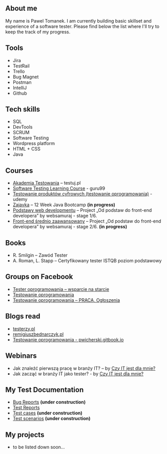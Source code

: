 ## About me

My name is Pawel Tomanek. I am currently building basic skillset and experience of a software tester. 
Please find below the list where I'll try to keep the track of my progress.


## Tools

* Jira
* TestRail
* Trello
* Bug Magnet
* Postman
* IntelliJ
* Github


## Tech skills

* SQL
* DevTools
* SCRUM
* Software Testing
* Wordpress platform
* HTML + CSS
* Java 


## Courses

* [Akademia Testowania]( https://testuj.pl/karta-szkolenia/kurs-it-online-akademia-testowania-dzienna) – testuj.pl
* [Software Testing Learning Course](https://www.guru99.com/software-testing.html) - guru99
* [Testowanie produktów cyfrowych (testowanie oprogramowania)](https://www.udemy.com/course/testowanie-produktow-cyfrowych/) - udemy
* [Zajavka]( https://www.zajavka.pl/) – 12 Week Java Bootcamp **(in progress)**
* [Podstawy web developmentu]( https://websamuraj.pl/kurs/web-developer-w-15-dni-kurs-online/) – Project „Od podstaw do front-end developera” by websamuraj - stage 1/6. 
* [Front-end średnio zaawansowany]( https://websamuraj.pl/kurs/front-end-zaawansowany-w-15-dni-kurs-online/) – Project „Od podstaw do front-end developera” by websamuraj - stage 2/6. **(in progress)**


## Books

* R. Smilgin – Zawód Tester
* A. Roman, L. Stapp – Certyfikowany tester ISTQB poziom podstawowy


## Groups on Facebook

* [Tester oprogramowania – wsparcie na starcie]( https://www.facebook.com/groups/testeroprogramowania/?ref=group_header)
* [Testowanie oprogramowania]( https://www.facebook.com/groups/141683635854223)
* [Testowanie oprogramowania – PRACA, Ogłoszenia](https://www.facebook.com/groups/215557562210470)


## Blogs read
* [testerzy.pl](https://testerzy.pl/)
* [remigiuszbednarczyk.pl]( https://remigiuszbednarczyk.pl/)
* [Testowanie oprogramowania - pwicherski.gitbook.io](https://pwicherski.gitbook.io/testowanie-oprogramowania/)


## Webinars

* Jak znaleźć pierwszą pracę w branży IT? – by [Czy IT jest dla mnie?](https://www.czyitjestdlamnie.pl/)
* Jak zacząć w branży IT jako tester? - by [Czy IT jest dla mnie?](https://www.czyitjestdlamnie.pl/)


## My Test Documentation 
- [Bug Reports](https://drive.google.com/drive/folders/1V4r4Qxpkx5OVw_1QH7-MrnZ12PVB3cVv?usp=sharing) **(under construction)**
- [Test Reports](https://drive.google.com/drive/folders/1V4r4Qxpkx5OVw_1QH7-MrnZ12PVB3cVv?usp=sharing)
- [Test cases](https://drive.google.com/drive/folders/1V4r4Qxpkx5OVw_1QH7-MrnZ12PVB3cVv?usp=sharing) **(under construction)**
- [Test scenarios](https://drive.google.com/drive/folders/1V4r4Qxpkx5OVw_1QH7-MrnZ12PVB3cVv?usp=sharing) **(under construction)**


## My projects
* to be listed down soon…

